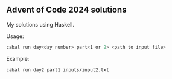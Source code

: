 
## Advent of Code 2024 solutions

My solutions using Haskell.

Usage:

```bash
cabal run day<day number> part<1 or 2> <path to input file>
```

Example:

```bash
cabal run day2 part1 inputs/input2.txt
```
